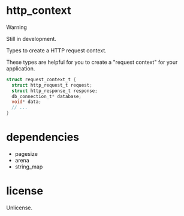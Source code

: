 # http_context

> [!WARNING]
> Still in development.

Types to create a HTTP request context.

These types are helpful for you to create a "request context" for your application.

```c
struct request_context_t {
  struct http_request_t request;
  struct http_response_t response;
  db_connection_t* database;
  void* data;
  // ...
}
```

# dependencies

- pagesize
- arena
- string_map

# license

Unlicense.
